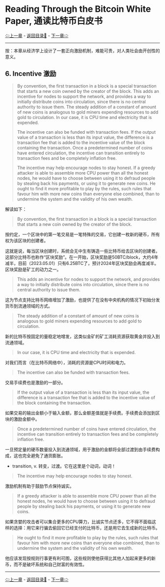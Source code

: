 # Reading Through the Bitcoin White Paper, 通读比特币白皮书

[⇦上一章](wp05.md) - [返回目录📖](whitepaper.md) - [下一章⇨](wp07.md)

---

按：本章从经济学上设计了一套正向激励机制，难能可贵，对人类社会由开创性的意义。

## 6. Incentive 激励

> By convention, the first transaction in a block is a special transaction that starts a new coin owned by the creator of the block. This adds an incentive for nodes to support the network, and provides a way to initially distribute coins into circulation, since there is no central authority to issue them. The steady addition of a constant of amount of new coins is analogous to gold miners expending resources to add gold to circulation. In our case, it is CPU time and electricity that is expended.
>
> The incentive can also be funded with transaction fees. If the output value of a transaction is less than its input value, the difference is a transaction fee that is added to the incentive value of the block containing the transaction.  Once a predetermined number of coins have entered circulation, the incentive can transition entirely to transaction fees and be completely inflation free.
>
> The incentive may help encourage nodes to stay honest. If a greedy attacker is able to assemble more CPU power than all the honest nodes, he would have to choose between using it to defraud people by stealing back his payments, or using it to generate new coins. He ought to find it more profitable to play by the rules, such rules that favour him with more new coins than everyone else combined, than to undermine the system and the validity of his own wealth.

解读如下：

> By convention, the first transaction in a block is a special transaction that starts a new coin owned by the creator of the block. 

按约定，一个区块中的第一笔交易是一笔特殊的交易，它创建一枚新的硬币，所有权为该区块的创建者。

这就是说，每当区块创建时，系统会无中生有铸造一些比特币给去区块的创建者。这部分比特币也称作“区块奖励”。在一开始，区块奖励是50BTC/block，大约4年减半，目前（2023.05.01）只有6.25BTC了，预计2024年区块奖励会再度减半。区块奖励是矿工的动力之一。

> This adds an incentive for nodes to support the network, and provides a way to initially distribute coins into circulation, since there is no central authority to issue them. 

这为节点支持比特币网络增加了激励，也提供了在没有中央机构的情况下初始分发货币到流通领域的方式。

> The steady addition of a constant of amount of new coins is analogous to gold miners expending resources to add gold to circulation. 

新的比特币按固定的量稳定地增发，这类似金矿的矿工消耗资源获取黄金并投入到流通领域。

> In our case, it is CPU time and electricity that is expended.

对我们而言（在比特币网络中），消耗的资源是CPU时间和电力。

> The incentive can also be funded with transaction fees. 

交易手续费也是激励的一部分。

> If the output value of a transaction is less than its input value, the difference is a transaction fee that is added to the incentive value of the block containing the transaction.  

如果交易的输出金额小于输入金额，那么金额差值就是手续费。手续费会添加到区块的激励金额中。

> Once a predetermined number of coins have entered circulation, the incentive can transition entirely to transaction fees and be completely inflation free.

一旦预定量的硬币数量投入到流通领域，用于激励的金额将全部过渡到由手续费构成，这也完全避免了通货膨胀。

* transition, v. 转变，过渡。它在这里是个动词，动词！

> The incentive may help encourage nodes to stay honest. 

激励机制有助于鼓励节点保持诚实。

> If a greedy attacker is able to assemble more CPU power than all the honest nodes, he would have to choose between using it to defraud people by stealing back his payments, or using it to generate new coins. 

如果贪婪的攻击者可以集合更多的CPU算力，比诚实节点还多，它不得不面临这样的选择：用它来行骗去偷回它已经支付的比特币，还是用它去生成新的比特币。

> He ought to find it more profitable to play by the rules, such rules that favour him with more new coins than everyone else combined, than to undermine the system and the validity of his own wealth.

他应该发现按规则行事更有利可图，这些规则使他获得比其他人加起来更多的新币，而不是破坏系统和自己财富的有效性。

---

[⇦上一章](wp05.md) - [返回目录📖](whitepaper.md) - [下一章⇨](wp07.md)
